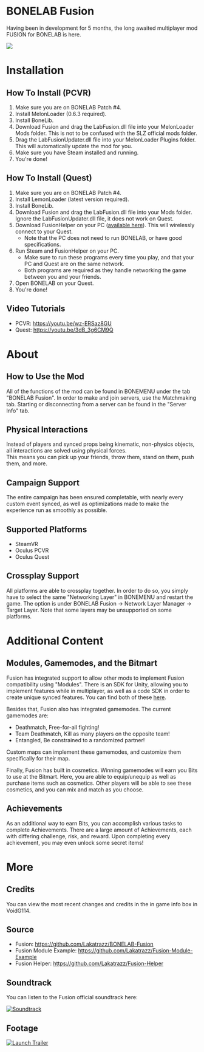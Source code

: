 # BONELAB Fusion
Having been in development for 5 months, the long awaited multiplayer mod FUSION for BONELAB is here.<br>

![](https://i.imgur.com/1ZpMfei.png)

# Installation
## How To Install (PCVR)
1. Make sure you are on BONELAB Patch #4.
2. Install MelonLoader (0.6.3 required).
3. Install BoneLib.
4. Download Fusion and drag the LabFusion.dll file into your MelonLoader Mods folder. This is not to be confused with the SLZ official mods folder.
5. Drag the LabFusionUpdater.dll file into your MelonLoader Plugins folder. This will automatically update the mod for you.
5. Make sure you have Steam installed and running.
6. You're done!

## How To Install (Quest)
1. Make sure you are on BONELAB Patch #4.
2. Install LemonLoader (latest version required).
3. Install BoneLib.
4. Download Fusion and drag the LabFusion.dll file into your Mods folder. Ignore the LabFusionUpdater.dll file, it does not work on Quest.
5. Download FusionHelper on your PC ([available here](https://github.com/Lakatrazz/Fusion-Helper/releases/latest)). This will wirelessly connect to your Quest.
     - Note that the PC does not need to run BONELAB, or have good specifications.
6. Run Steam and FusionHelper on your PC.
     - Make sure to run these programs every time you play, and that your PC and Quest are on the same network.
     - Both programs are required as they handle networking the game between you and your friends.
7. Open BONELAB on your Quest.
8. You're done!

## Video Tutorials
- PCVR: https://youtu.be/wz-ERSaz8GU
- Quest: https://youtu.be/3dB_3g6CM9Q

# About
## How to Use the Mod
All of the functions of the mod can be found in BONEMENU under the tab "BONELAB Fusion". In order to make and join servers, use the Matchmaking tab. Starting or disconnecting from a server can be found in the "Server Info" tab.

## Physical Interactions
Instead of players and synced props being kinematic, non-physics objects, all interactions are solved using physical forces.<br>
This means you can pick up your friends, throw them, stand on them, push them, and more.

## Campaign Support
The entire campaign has been ensured completable, with nearly every custom event synced, as well as optimizations made to make the experience run as smoothly as possible.

## Supported Platforms
- SteamVR
- Oculus PCVR
- Oculus Quest

## Crossplay Support
All platforms are able to crossplay together. In order to do so, you simply have to select the same "Networking Layer" in BONEMENU and restart the game. The option is under BONELAB Fusion -> Network Layer Manager -> Target Layer. Note that some layers may be unsupported on some platforms.

# Additional Content
## Modules, Gamemodes, and the Bitmart
Fusion has integrated support to allow other mods to implement Fusion compatibility using "Modules". There is an SDK for Unity, allowing you to implement features while in multiplayer, as well as a code SDK in order to create unique synced features. You can find both of these [here](https://github.com/Lakatrazz/BONELAB-Fusion).

Besides that, Fusion also has integrated gamemodes. The current gamemodes are:
- Deathmatch, Free-for-all fighting!
- Team Deathmatch, Kill as many players on the opposite team!
- Entangled, Be constrained to a randomized partner!

Custom maps can implement these gamemodes, and customize them specifically for their map.

Finally, Fusion has built in cosmetics. Winning gamemodes will earn you Bits to use at the Bitmart. Here, you are able to equip/unequip as well as purchase items such as cosmetics. Other players will be able to see these cosmetics, and you can mix and match as you choose.

## Achievements
As an additional way to earn Bits, you can accomplish various tasks to complete Achievements. There are a large amount of Achievements, each with differing challenge, risk, and reward. Upon completing every achievement, you may even unlock some secret items!

# More
## Credits
You can view the most recent changes and credits in the in game info box in VoidG114.

## Source
- Fusion: https://github.com/Lakatrazz/BONELAB-Fusion
- Fusion Module Example: https://github.com/Lakatrazz/Fusion-Module-Example
- Fusion Helper: https://github.com/Lakatrazz/Fusion-Helper

## Soundtrack
You can listen to the Fusion official soundtrack here:

[![Soundtrack](https://i.imgur.com/ppUtaMd.png)](https://www.youtube.com/playlist?list=PLNifPIaAecBKTMlKSBYfeW81UZgNNfYe0)

## Footage

[![Launch Trailer](https://i.imgur.com/9qAdvsc.png)](https://www.youtube.com/watch?v=pVavphtfTd4)